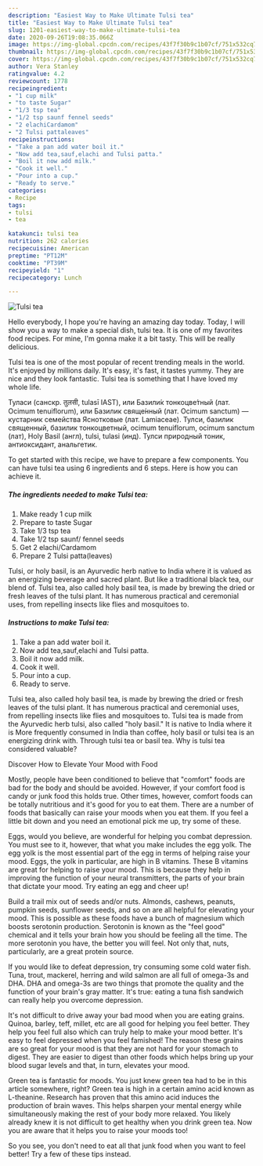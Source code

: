 ```yaml
---
description: "Easiest Way to Make Ultimate Tulsi tea"
title: "Easiest Way to Make Ultimate Tulsi tea"
slug: 1201-easiest-way-to-make-ultimate-tulsi-tea
date: 2020-09-26T19:08:35.066Z
image: https://img-global.cpcdn.com/recipes/43f7f30b9c1b07cf/751x532cq70/tulsi-tea-recipe-main-photo.jpg
thumbnail: https://img-global.cpcdn.com/recipes/43f7f30b9c1b07cf/751x532cq70/tulsi-tea-recipe-main-photo.jpg
cover: https://img-global.cpcdn.com/recipes/43f7f30b9c1b07cf/751x532cq70/tulsi-tea-recipe-main-photo.jpg
author: Vera Stanley
ratingvalue: 4.2
reviewcount: 1778
recipeingredient:
- "1 cup milk"
- "to taste Sugar"
- "1/3 tsp tea"
- "1/2 tsp saunf fennel seeds"
- "2 elachiCardamom"
- "2 Tulsi pattaleaves"
recipeinstructions:
- "Take a pan add water boil it."
- "Now add tea,sauf,elachi and Tulsi patta."
- "Boil it now add milk."
- "Cook it well."
- "Pour into a cup."
- "Ready to serve."
categories:
- Recipe
tags:
- tulsi
- tea

katakunci: tulsi tea 
nutrition: 262 calories
recipecuisine: American
preptime: "PT12M"
cooktime: "PT39M"
recipeyield: "1"
recipecategory: Lunch

---
```



![Tulsi tea](https://img-global.cpcdn.com/recipes/43f7f30b9c1b07cf/751x532cq70/tulsi-tea-recipe-main-photo.jpg)

Hello everybody, I hope you're having an amazing day today. Today, I will show you a way to make a special dish, tulsi tea. It is one of my favorites food recipes. For mine, I'm gonna make it a bit tasty. This will be really delicious.

Tulsi tea is one of the most popular of recent trending meals in the world. It's enjoyed by millions daily. It's easy, it's fast, it tastes yummy. They are nice and they look fantastic. Tulsi tea is something that I have loved my whole life.

Туласи (санскр. तुलसी, tulasī IAST), или Базили́к тонкоцве́тный (лат. Ocimum tenuiflorum), или Базилик свяще́нный (лат. Ocimum sanctum) — кустарник семейства Яснотковые (лат. Lamiaceae). Тулси, базилик священный, базилик тонкоцветный, ocimum tenuiflorum, ocimum sanctum (лат), Holy Basil (англ), tulsi, tulasi (инд). Тулси природный тоник, антиоксидант, анальгетик.


To get started with this recipe, we have to prepare a few components. You can have tulsi tea using 6 ingredients and 6 steps. Here is how you can achieve it.

<!--inarticleads1-->

##### The ingredients needed to make Tulsi tea:

1. Make ready 1 cup milk
1. Prepare to taste Sugar
1. Take 1/3 tsp tea
1. Take 1/2 tsp saunf/ fennel seeds
1. Get 2 elachi/Cardamom
1. Prepare 2 Tulsi patta(leaves)


Tulsi, or holy basil, is an Ayurvedic herb native to India where it is valued as an energizing beverage and sacred plant. But like a traditional black tea, our blend of. Tulsi tea, also called holy basil tea, is made by brewing the dried or fresh leaves of the tulsi plant. It has numerous practical and ceremonial uses, from repelling insects like flies and mosquitoes to. 

<!--inarticleads2-->

##### Instructions to make Tulsi tea:

1. Take a pan add water boil it.
1. Now add tea,sauf,elachi and Tulsi patta.
1. Boil it now add milk.
1. Cook it well.
1. Pour into a cup.
1. Ready to serve.


Tulsi tea, also called holy basil tea, is made by brewing the dried or fresh leaves of the tulsi plant. It has numerous practical and ceremonial uses, from repelling insects like flies and mosquitoes to. Tulsi tea is made from the Ayurvedic herb tulsi, also called &#34;holy basil.&#34; It is native to India where it is More frequently consumed in India than coffee, holy basil or tulsi tea is an energizing drink with. Through tulsi tea or basil tea. Why is tulsi tea considered valuable? 

Discover How to Elevate Your Mood with Food


Mostly, people have been conditioned to believe that "comfort" foods are bad for the body and should be avoided. However, if your comfort food is candy or junk food this holds true. Other times, however, comfort foods can be totally nutritious and it's good for you to eat them. There are a number of foods that basically can raise your moods when you eat them. If you feel a little bit down and you need an emotional pick me up, try some of these.

Eggs, would you believe, are wonderful for helping you combat depression. You must see to it, however, that what you make includes the egg yolk. The egg yolk is the most essential part of the egg in terms of helping raise your mood. Eggs, the yolk in particular, are high in B vitamins. These B vitamins are great for helping to raise your mood. This is because they help in improving the function of your neural transmitters, the parts of your brain that dictate your mood. Try eating an egg and cheer up!

Build a trail mix out of seeds and/or nuts. Almonds, cashews, peanuts, pumpkin seeds, sunflower seeds, and so on are all helpful for elevating your mood. This is possible as these foods have a bunch of magnesium which boosts serotonin production. Serotonin is known as the "feel good" chemical and it tells your brain how you should be feeling all the time. The more serotonin you have, the better you will feel. Not only that, nuts, particularly, are a great protein source.

If you would like to defeat depression, try consuming some cold water fish. Tuna, trout, mackerel, herring and wild salmon are all full of omega-3s and DHA. DHA and omega-3s are two things that promote the quality and the function of your brain's gray matter. It's true: eating a tuna fish sandwich can really help you overcome depression. 

It's not difficult to drive away your bad mood when you are eating grains. Quinoa, barley, teff, millet, etc are all good for helping you feel better. They help you feel full also which can truly help to make your mood better. It's easy to feel depressed when you feel famished! The reason these grains are so great for your mood is that they are not hard for your stomach to digest. They are easier to digest than other foods which helps bring up your blood sugar levels and that, in turn, elevates your mood.

Green tea is fantastic for moods. You just knew green tea had to be in this article somewhere, right? Green tea is high in a certain amino acid known as L-theanine. Research has proven that this amino acid induces the production of brain waves. This helps sharpen your mental energy while simultaneously making the rest of your body more relaxed. You likely already knew it is not difficult to get healthy when you drink green tea. Now you are aware that it helps you to raise your moods too!

So you see, you don't need to eat all that junk food when you want to feel better! Try  a few  of  these  tips  instead.

